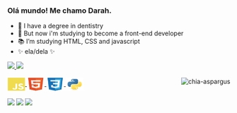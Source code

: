 ### Olá mundo! Me chamo Darah.

- 🦷 I have a degree in dentistry
- 🌱 But now i'm studying to become a front-end developer 
- 📚 I’m studying HTML, CSS and javascript
- ✨ ela/dela ✨

 <div>
  <a href="https://github.com/darahss">
  <img height="1200em" src="https://github-readme-stats.vercel.app/api?username=darahss&show_icons=true&theme=onedark&include_all_commits=true&count_private=true"/>
  <img height="1200em" src="https://github-readme-stats.vercel.app/api/top-langs/?username=darahss&layout=compact&langs_count=7&theme=onedark"/>
</div>
<div style="display: inline_block"><br>
  <img align="center" alt="Js" height="30" width="40" src="https://raw.githubusercontent.com/devicons/devicon/master/icons/javascript/javascript-plain.svg">
  <img align="center" alt="HTML" height="30" width="40" src="https://raw.githubusercontent.com/devicons/devicon/master/icons/html5/html5-original.svg">
  <img align="center" alt="CSS" height="30" width="40" src="https://raw.githubusercontent.com/devicons/devicon/master/icons/css3/css3-original.svg">
  <img align="center" alt="Python" height="30" width="40" src="https://raw.githubusercontent.com/devicons/devicon/master/icons/python/python-original.svg">
  <img align="right" alt="chia-aspargus" src="https://images.neopets.com/template_images/cybunny_carrot_pull.gif"> 
</div>
<br>
<div> 
  <a href="https://instagram.com/darahss" target="_blank"><img src="https://img.shields.io/badge/-Instagram-%23E4405F?style=for-the-badge&logo=instagram&logoColor=white" target="_blank"></a>
  <a href = "mailto:daraaah@gmail.com"><img src="https://img.shields.io/badge/-Gmail-%23333?style=for-the-badge&logo=gmail&logoColor=white" target="_blank"></a>
  <a href="https://www.linkedin.com/in/darah-barreto-909230135/" target="_blank"><img src="https://img.shields.io/badge/-LinkedIn-%230077B5?style=for-the-badge&logo=linkedin&logoColor=white" target="_blank"></a> 
 
</div>
